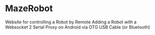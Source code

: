 # MazeRobot

Website for controlling a Robot by Remote
Adding a Robot with a Websocket 2 Serial Proxy on Android via OTG USB Cable (or Bluetooth)
